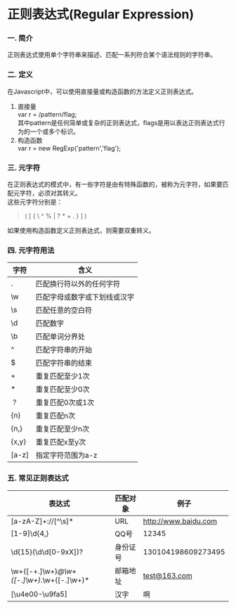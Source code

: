 ﻿# 正则表达式(Regular Expression)

### 一. 简介
正则表达式使用单个字符串来描述、匹配一系列符合某个语法规则的字符串。

### 二. 定义
在Javascript中，可以使用直接量或构造函数的方法定义正则表达式。  
1. 直接量  
var r = /pattern/flag;  
其中pattern是任何简单或复杂的正则表达式，flags是用以表达正则表达式行为的一个或多个标识。  
2. 构造函数  
var r = new RegExp('pattern','flag');  

### 三. 元字符
在正则表达式的模式中，有一些字符是由有特殊函数的，被称为元字符，如果要匹配元字符，必须对其转义。  
这些元字符分别是：  
> ( [ { \ ^ % | ? * + . } ] )  

如果使用构造函数定义正则表达式，则需要双重转义。  

### 四. 元字符用法
字符|含义
---|---
.|匹配换行符以外的任何字符
\w|匹配字母或数字或下划线或汉字
\s|匹配任意的空白符
\d|匹配数字
\b|匹配单词分界处
^|匹配字符串的开始
$|匹配字符串的结束
+|重复匹配至少1次
*|重复匹配至少0次
？|重复匹配0次或1次
{n}|重复匹配n次
{n,}|重复匹配至少n次
{x,y}|重复匹配x至y次
[a-z]|指定字符范围为a-z

### 五. 常见正则表达式  
表达式|匹配对象|例子
---|---|---
[a-zA-Z]+://[^\s]*|URL|http://www.baidu.com
[1-9]\d{4,}|QQ号|12345
\d{15}(\d\d[0-9xX])?|身份证号|130104198609273495
\w+([-+.]\w+)*@\w+([-.]\w+)*\.\w+([-.]\w+)*|邮箱地址|test@163.com
[\u4e00-\u9fa5]|汉字|啊